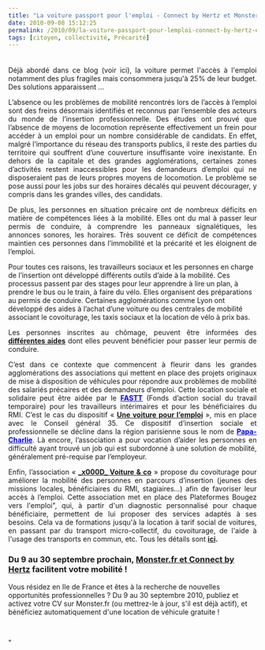 ```yaml
---
title: "La voiture passport pour l'emploi - Connect by Hertz et Monster"
date: 2010-09-08 15:12:25
permalink: /2010/09/la-voiture-passport-pour-lemploi-connect-by-hertz-et-monster.html
tags: [citoyen, collectivité, Précarité]
---
```


<div id="_mcePaste" style="width: 1px;height: 1px;overflow: hidden">L’absence ou les problèmes de mobilité rencontrés lors de l’accès à l’emploi sont des freins désormais identifiés et reconnus par l’ensemble des acteurs du monde de l’insertion professionnelle. Des études ont prouvé que l’absence de moyens de locomotion représente effectivement un frein pour accéder à un emploi pour un nombre considérable de candidats. En effet, malgré l’importance du réseau des transports publics, il reste des parties du territoire qui souffrent d’une couverture insuffisante voire inexistante. En dehors de la capitale et des grandes agglomérations, certaines zones d’activités restent inaccessibles pour les demandeurs d’emploi qui ne disposeraient pas de leurs propres moyens de locomotion. Le problème se pose aussi pour les jobs sur des horaires décalés qui peuvent décourager, y compris dans les grandes villes, des candidats.</div> <div id="_mcePaste" style="width: 1px;height: 1px;overflow: hidden">De plus, les personnes en situation précaire ont de nombreux déficits en matière de compétences liées à la mobilité. Bien souvent frappées d’illettrisme, elles ont du mal à passer leur permis de conduire, à comprendre les panneaux signalétiques, les annonces sonores, les horaires. Très souvent ce déficit de compétences maintien ces personnes dans l’immobilité et la précarité et les éloignent de l’emploi.</div> <div id="_mcePaste" style="width: 1px;height: 1px;overflow: hidden">Pour toutes ces raisons, les travailleurs sociaux et les personnes en charge de l’insertion ont développé différents outils d’aide à la mobilité. Ces processus passent par des stages pour leur apprendre à lire un plan, à prendre le bus ou le train, à faire du vélo. Elles organisent des préparations au permis de conduire. Certaines agglomérations comme Lyon ont développé des aides à l’achat d’une voiture ou des centrales de mobilité associant le covoiturage, les taxis sociaux et la location de vélo à prix bas.</div> <div id="_mcePaste" style="width: 1px;height: 1px;overflow: hidden">Les personnes inscrites au chômage, peuvent par le biais de Pôle emploi être informées sur les différentes aides dont elles peuvent bénéficier pour passer leur permis de conduire.</div> <div id="_mcePaste" style="width: 1px;height: 1px;overflow: hidden">C’est dans ce contexte que commencent à fleurir dans les grandes agglomérations des associations qui mettent en place des projets originaux de mise à disposition de véhicules pour répondre aux problèmes de mobilité des salariés précaires et des demandeurs d’emploi. Cette location sociale et solidaire peut être aidée par le FASTT (Fonds d’action social du travail temporaire) pour les travailleurs intérimaires et pour les bénéficiaires du RMI. C’est le cas du dispositif « Une voiture pour l’emploi », mis en place avec le Conseil général 35. Ce dispositif d’insertion sociale et professionnelle se décline dans la région parisienne sous le nom de Papa-Charlie. Là encore, l’association a pour vocation d’aider les personnes en difficulté ayant trouvé un job qui est subordonné à une solution de mobilité, généralement pré-requise par l’employeur.</div> <div id="_mcePaste" style="width: 1px;height: 1px;overflow: hidden">Enfin, l’association « Voiture and co » propose du covoiturage pour améliorer la mobilité des personnes en parcours d’insertion (jeunes des missions locales, bénéficiaires du RMI, stagiaires…) afin de favoriser leur accès à l’emploi.</div> <div id="_mcePaste" style="width: 1px;height: 1px;overflow: hidden">De votre côté, pensez-vous qu’il soit en effet nécessaire de trouver des solutions complémentaires aux dispositifs de transports en commun déjà existants pour faciliter l’insertion sociale et professionnelle des personnes précaires ?</div> <p style="text-align: justify">Déjà abordé dans ce blog (voir ici), la voiture permet l'accès à l'emploi notamment des plus fragiles mais consommera jusqu'à 25% de leur budget. Des solutions apparaissent ...</p> <p style="text-align: justify">L’absence ou les problèmes de mobilité rencontrés lors de l’accès à l’emploi sont des freins désormais identifiés et reconnus par l’ensemble des acteurs du monde de l’insertion professionnelle. Des études ont prouvé que l’absence de moyens de locomotion représente effectivement un frein pour accéder à un emploi pour un nombre considérable de candidats. En effet, malgré l’importance du réseau des transports publics, il reste des parties du territoire qui souffrent d’une couverture insuffisante voire inexistante. En dehors de la capitale et des grandes agglomérations, certaines zones d’activités restent inaccessibles pour les demandeurs d’emploi qui ne disposeraient pas de leurs propres moyens de locomotion. Le problème se pose aussi pour les jobs sur des horaires décalés qui peuvent décourager, y compris dans les grandes villes, des candidats.</p> <p style="text-align: justify">De plus, les personnes en situation précaire ont de nombreux déficits en matière de compétences liées à la mobilité. Elles ont du mal à passer leur permis de conduire, à comprendre les panneaux signalétiques, les annonces sonores, les horaires. Très souvent ce déficit de compétences maintien ces personnes dans l’immobilité et la précarité et les éloignent de l’emploi.</p>   <!--more-->  Pour toutes ces raisons, les travailleurs sociaux et les personnes en charge de l’insertion ont développé différents outils d’aide à la mobilité. Ces processus passent par des stages pour leur apprendre à lire un plan, à prendre le bus ou le train, à faire du vélo. Elles organisent des préparations au permis de conduire. Certaines agglomérations comme Lyon ont développé des aides à l’achat d’une voiture ou des centrales de mobilité associant le covoiturage, les taxis sociaux et la location de vélo à prix bas. <p style="text-align: justify">Les personnes inscrites au chômage, peuvent être informées des <a href="http://www.321permis.com/aide-financer-permis-recherche-d-emploi-handicape.php" style="font-weight: bold" target="_blank">différentes aides</a> dont elles peuvent bénéficier pour passer leur permis de conduire.</p> <p style="text-align: justify">C’est dans ce contexte que commencent à fleurir dans les grandes agglomérations des associations qui mettent en place des projets originaux de mise à disposition de véhicules pour répondre aux problèmes de mobilité des salariés précaires et des demandeurs d’emploi. Cette location sociale et solidaire peut être aidée par le <a href="http://www.fastt.org/" style="font-weight: bold;color: #0000ff" target="_blank">FASTT</a> (Fonds d’action social du travail temporaire) pour les travailleurs intérimaires et pour les bénéficiaires du RMI. C’est le cas du dispositif « <a href="http://www.cityroul.com/1/86.aspx" style="font-weight: bold" target="_blank">Une voiture pour l’emploi</a> », mis en place avec le Conseil général 35. Ce dispositif d’insertion sociale et professionnelle se décline dans la région parisienne sous le nom de <a href="http://www.papa-charlie.com/pageLibre0001031e.html" style="font-weight: bold;color: #0000ff" target="_blank">Papa-Charlie</a>. Là encore, l’association a pour vocation d’aider les personnes en difficulté ayant trouvé un job qui est subordonné à une solution de mobilité, généralement pré-requise par l’employeur.</p> <p style="text-align: justify">Enfin, l’association « <a href="http://www.voitureandco.com/" style="font-weight: bold" target="_blank">_x000D_
Voiture & co</a> » propose du covoiturage pour améliorer la mobilité des personnes en parcours d’insertion (jeunes des missions locales, bénéficiaires du RMI, stagiaires…) afin de favoriser leur accès à l’emploi. Cette association met en place des Plateformes Bougez vers l'emploi", qui, à partir d'un diagnostic personnalisé pour chaque bénéficiaire, permettent de lui proposer des services adaptés à ses besoins. Cela va de formations jusqu'à la location à tarif social de voitures, en passant par du transport micro-collectif, du covoiturage, de l'aide à l'usage des transports en commun, etc. Tous les détails sont <strong><a href=""http://www.voitureandco.com/UPLOAD/rubrique/pages/59/59_rubrique.php"" target=""_blank"">ici</a>.</strong></p> <h3 style=""text-align: justify"">Du 9 au 30 septembre prochain, <a href=""http://debutants.monster.fr/18648_fr_pf.asp"" target=""_blank"">Monster.fr et Connect by Hertz</a> facilitent votre mobilité !</h3> <p>Vous résidez en Ile de France et êtes à la recherche de nouvelles opportunités professionnelles ? Du 9 au 30 septembre 2010, publiez et activez votre CV sur Monster.fr (ou mettrez-le à jour, s'il est déjà actif), et bénéficiez automatiquement d'une location de véhicule gratuite !</p> <p> </p>"
